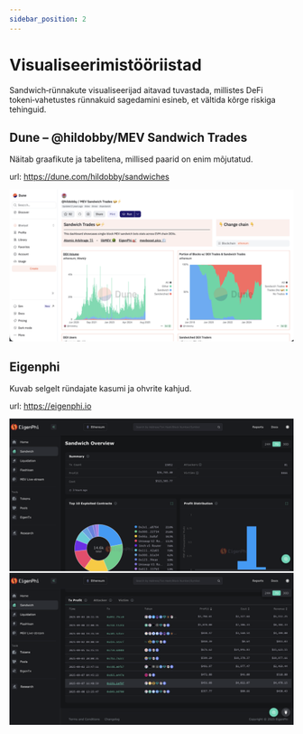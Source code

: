 ```yaml
---
sidebar_position: 2
---
```


# Visualiseerimistööriistad

Sandwich‑rünnakute visualiseerijad aitavad tuvastada, millistes DeFi tokeni‑vahetustes rünnakuid sagedamini esineb, et vältida kõrge riskiga tehinguid.

## Dune – @hildobby/MEV Sandwich Trades

Näitab graafikute ja tabelitena, millised paarid on enim mõjutatud.

url: https://dune.com/hildobby/sandwiches

![dune-sand](./img/dune-sandwich.png)


## Eigenphi

Kuvab selgelt ründajate kasumi ja ohvrite kahjud.

url: https://eigenphi.io

![eigenphi-top](./img/eigenphi-top.png)
![eigenphi-table](./img/eigenphi-table.png)
